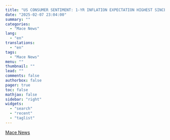 ```yaml
---
title: "US CONSUMER SENTIMENT: 1-YR INFLATION EXPECTATION HIGHEST SINCE NOV. 2023, WITH 2 MONTHS OF BIG INCREASES"
date: "2025-02-07 23:04:00"
summary: ""
categories:
  - "Mace News"
lang:
  - "en"
translations:
  - "en"
tags:
  - "Mace News"
menu: ""
thumbnail: ""
lead: ""
comments: false
authorbox: false
pager: true
toc: false
mathjax: false
sidebar: "right"
widgets:
  - "search"
  - "recent"
  - "taglist"
---
```




[Mace News](https://www.tradingview.com/news/macenews:e5f336508094b:0-us-consumer-sentiment-1-yr-inflation-expectation-highest-since-nov-2023-with-2-months-of-big-increases/)
